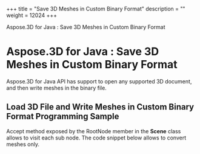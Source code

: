 +++
title = "Save 3D Meshes in Custom Binary Format" 
description = "" 
weight = 12024 
+++

Aspose.3D for Java : Save 3D Meshes in Custom Binary Format  

# Aspose.3D for Java : Save 3D Meshes in Custom Binary Format


Aspose.3D for Java API has support to open any supported 3D document, and then write meshes in the binary file.

## Load 3D File and Write Meshes in Custom Binary Format Programming Sample

Accept method exposed by the RootNode member in the **Scene** class allows to visit each sub node. The code snippet below allows to convert meshes only.

